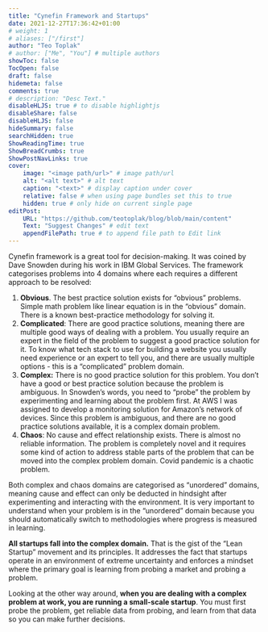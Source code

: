 ```yaml
---
title: "Cynefin Framework and Startups"
date: 2021-12-27T17:36:42+01:00
# weight: 1
# aliases: ["/first"]
author: "Teo Toplak"
# author: ["Me", "You"] # multiple authors
showToc: false
TocOpen: false
draft: false
hidemeta: false
comments: true
# description: "Desc Text."
disableHLJS: true # to disable highlightjs
disableShare: false
disableHLJS: false
hideSummary: false
searchHidden: true
ShowReadingTime: true
ShowBreadCrumbs: true
ShowPostNavLinks: true
cover:
    image: "<image path/url>" # image path/url
    alt: "<alt text>" # alt text
    caption: "<text>" # display caption under cover
    relative: false # when using page bundles set this to true
    hidden: true # only hide on current single page
editPost:
    URL: "https://github.com/teotoplak/blog/blob/main/content"
    Text: "Suggest Changes" # edit text
    appendFilePath: true # to append file path to Edit link
---
```


Cynefin framework is a great tool for decision-making. It was coined by Dave Snowden during his work in IBM Global Services. The framework categorises problems into 4 domains where each requires a different approach to be resolved:

1. **Obvious**. The best practice solution exists for “obvious” problems. Simple math problem like linear equation is in the “obvious” domain. There is a known best-practice methodology for solving it.
2. **Complicated**: There are good practice solutions, meaning there are multiple good ways of dealing with a problem. You usually require an expert in the field of the problem to suggest a good practice solution for it. To know what tech stack to use for building a website you usually need experience or an expert to tell you, and there are usually multiple options - this is a “complicated” problem domain.
3. **Complex:** There is no good practice solution for this problem. You don’t have a good or best practice solution because the problem is ambiguous. In Snowden’s words, you need to “probe” the problem by experimenting and learning about the problem first. At AWS I was assigned to develop a monitoring solution for Amazon’s network of devices. Since this problem is ambiguous, and there  are no good practice solutions available, it is a complex domain problem.
4. **Chaos**: No cause and effect relationship exists. There is almost no reliable information. The problem is completely novel and it requires some kind of action to address stable parts of the problem that can be moved into the complex problem domain. Covid pandemic is a chaotic problem. 

Both complex and chaos domains are categorised as “unordered” domains, meaning cause and effect can only be deducted in hindsight after experimenting and interacting with the environment. It is very important to understand when your problem is in the “unordered” domain because you should automatically switch to methodologies where progress is measured in learning. 

**All startups fall into the complex domain.** That is the gist of the “Lean Startup” movement and its principles. It addresses the fact that startups operate in an environment of extreme uncertainty and enforces a mindset where the primary goal is learning from probing a market and probing a problem. 

Looking at the other way around, **when you are dealing with a complex problem at work, you are running a small-scale startup**. You must first probe the problem, get reliable data from probing, and learn from that data so you can make further decisions.